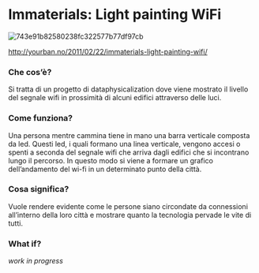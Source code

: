 # Immaterials: Light painting WiFi

![743e91b82580238fc322577b77df97cb](https://user-images.githubusercontent.com/79698172/110754026-9b9d5380-8247-11eb-82fb-8e12194bc9c0.jpg)

http://yourban.no/2011/02/22/immaterials-light-painting-wifi/

### Che cos’è?
Si tratta di un progetto di dataphysicalization dove viene mostrato il livello del segnale wifi 
in prossimità di alcuni edifici attraverso delle luci.

### Come funziona?
Una persona mentre cammina tiene in mano una barra verticale composta da led. Questi led, i quali 
formano una linea verticale, vengono accesi o spenti a seconda del segnale wifi che arriva dagli 
edifici che si incontrano lungo il percorso. In questo modo si viene a formare un grafico dell’andamento 
del wi-fi in un determinato punto della città.

### Cosa significa?
Vuole rendere evidente come le persone siano circondate da connessioni all’interno della loro città 
e mostrare quanto la tecnologia pervade le vite di tutti. 

### What if?
_work in progress_
